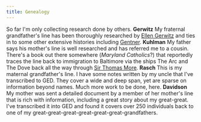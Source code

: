 ```yaml
---
title: Genealogy
---
```


So far I'm only collecting research done by others.
**Gerwitz**
My fraternal grandfather's line has been thoroughly researched by [Ellen Gerwitz][1] and ties in to some other extensive histories including [Gentner][2].
**Kuhlman**
My father says his mother's line is well researched and has referred me to a cousin.  There's a book out there somewhere (_Maryland Catholics_?) that reportedly traces the line back to immigration to Baltimore via the ships The Arc and The Dove back all the way through [Sir Thomas More][3].
**Rasch**
This is my maternal grandfather's line.  I have some notes written by my uncle that I've transcribed to GED.  They cover a wide and deep span, yet are sparse on information beyond names.  Much more work to be done, here.
**Davidson**
My mother was sent a detailed document by a member of her mother's line that is rich with information, including a great story about my great-great.  I've transcribed it into GED and found it covers over 250 individuals back to one of my great-great-great-great-great-great-grandfathers.

   [1]: http://wc.rootsweb.com/cgi-bin/igm.cgi?db=:505910
   [2]: http://homepages.rootsweb.com/~gentner/surname/index_G.html#Gerwitz
   [3]: http://en.wikipedia.org/wiki/Thomas_More

